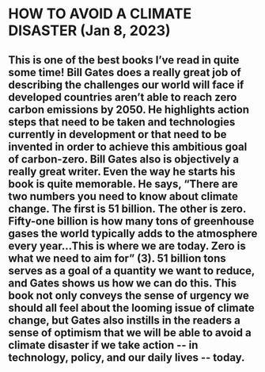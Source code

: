 # HOW TO AVOID A CLIMATE DISASTER (Jan 8, 2023)

## This is one of the best books I’ve read in quite some time! Bill Gates does a really great job of describing the challenges our world will face if developed countries aren’t able to reach zero carbon emissions by 2050. He highlights action steps that need to be taken and technologies currently in development or that need to be invented in order to achieve this ambitious goal of carbon-zero. Bill Gates also is objectively a really great writer. Even the way he starts his book is quite memorable. He says, “There are two numbers you need to know about climate change. The first is 51 billion. The other is zero. Fifty-one billion is how many tons of greenhouse gases the world typically adds to the atmosphere every year...This is where we are today. Zero is what we need to aim for” (3). 51 billion tons serves as a goal of a quantity we want to reduce, and Gates shows us how we can do this. This book not only conveys the sense of urgency we should all feel about the looming issue of climate change, but Gates also instills in the readers a sense of optimism that we will be able to avoid a climate disaster if we take action -- in technology, policy, and our daily lives -- today.